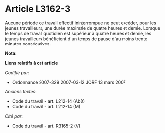 # Article L3162-3

Aucune période de travail effectif ininterrompue ne peut excéder, pour les jeunes travailleurs, une durée maximale de quatre
heures et demie. Lorsque le temps de travail quotidien est supérieur à quatre heures et demie, les jeunes travailleurs
bénéficient d'un temps de pause d'au moins trente minutes consécutives.

**Nota:**



**Liens relatifs à cet article**

_Codifié par_:

  - Ordonnance 2007-329 2007-03-12 JORF 13 mars 2007

_Anciens textes_:

  - Code du travail - art. L212-14 (AbD)
  - Code du travail - art. L212-14 (M)

_Cité par_:

  - Code du travail - art. R3165-2 (V)
